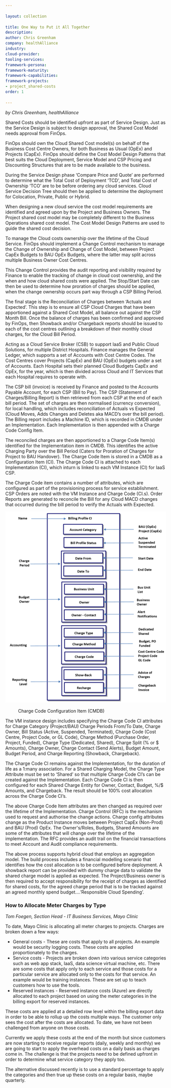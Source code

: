 ```yaml
---

layout: collection

title: One Way to Put it All Together
description:
author: Chris Greenham
company: healthAlliance
industry:
cloud-provider:
tooling-services:
framework-persona:
framework-maturity:
framework-capabilities:
framework-projects:
- project_shared-costs
order: 1

---
```


*by Chris Greenham, healthAlliance*

Shared Costs should be identified upfront as part of Service Design. Just as the Service Design is subject to design approval, the Shared Cost Model needs approval from FinOps.

FinOps should own the Cloud Shared Cost model(s) on behalf of the Business Cost Centre Owners, for both Business as Usual (OpEx) and Projects (CapEx). FinOps should define the Cost Model Design Patterns that best suits the Cloud Deployment, Service Model and CSP Pricing and Discounting Structures that are to be made available to the business.

During the Service Design phase ‘Compare Price and Quote’ are performed to determine what the Total Cost of Deployment ‘TCD’, and Total Cost of Ownership ‘TCO’ are to be before ordering any cloud services.  Cloud Service Decision Tree should then be applied to determine the deployment for Colocation, Private, Public or Hybrid.  

When designing a new cloud service the cost model requirements are identified and agreed upon by the Project and Business Owners. The Project shared cost model may be completely different to the Business Operations shared cost model. The Cost Model Design Patterns are used to guide the shared cost decision.

To manage the Cloud costs ownership over the lifetime of the Cloud Service. FinOps should implement a Change Control mechanism to manage the Change of Ownership and Change of Cost Model, between Project CapEx Budgets to BAU OpEx Budgets, where the latter may split across multiple Business Owner Cost Centres.  

This Change Control provides the audit reporting and visibility required by Finance to enable the tracking of change in cloud cost ownership, and the when and how cloud shared costs were applied. The Stop/Start Date can then be used to determine how proration of charges should be applied, when the change ownership occurs part way through a CSP Billing Period.

The final stage is the Reconciliation of Charges between ‘Actuals and Expected’. This step is to ensure all CSP Cloud Charges that have been apportioned against a Shared Cost Model, all balance out against the CSP Month Bill.  Once the balance of charges has been confirmed and approved by FinOps, then Showback and/or Chargeback reports should be issued to each of the cost centres outlining a breakdown of their monthly cloud charges, for the Cloud Bill Period.

Acting as a Cloud Service Broker (CSB) to support IaaS and Public Cloud Solutions, for multiple District Hospitals. Finance manages the General Ledger, which supports a set of Accounts with Cost Centre Codes. The Cost Centres cover Projects (CapEx) and BAU (OpEx) budgets under a set of Accounts. Each Hospital sets their planned Cloud Budgets CapEx and OpEx, for the year, which is then divided across Cloud and IT Services that  each Hospital requires to operate with.

The CSP bill (invoice) is received by Finance and posted to the Accounts Payable Account, for each CSP (Bill to Pay). The CSP (Statement of Charges/Billing Report) is then retrieved from each CSP at the end of each bill period. The set of charges are then normalised (currency conversion), for local handling, which includes reconciliation of Actuals vs Expected (Cloud Moves, Adds Changes and Deletes aka MACD’s over the bill period). The Billing report includes a Machine ID, which is recorded in CMDB under an Implementation. Each Implementation is then appended with a Charge Code Config Item.    

The reconciled charges are then apportioned to a Charge Code Item(s) identified for the Implementation item in CMDB. This identifies the active Charging Party over the Bill Period (Caters for Proration of Charges for Project to BAU Handover). The Charge Code Item is stored in a CMDB as a Configuration Item (CI). The Charge Code CI is attached to each Implementation (CI), which inturn is linked to each VM Instance (CI) for IaaS CSP.

The Charge Code item contains a number of attributes, which are configured as part of the provisioning process for service establishment. CSP Orders are noted with the VM Instance and Charge Code (CI.s). Order Reports are generated to reconcile the Bill for any Cloud MACD changes that occurred during the bill period to verify the Actuals with Expected.

![](/img/shared-costs/chris-story.png)

<figure>Charge Code Configuration Item (CMDB)</figure>

The VM instance design includes specifying the Charge Code CI attributes for Charge Category (Project/BAU) Charge Periods From/To Date, Charge Owner, Bill Status (Active, Suspended, Terminated), Charge Code (Cost Centre, Project Code, or GL Code), Charge Method (Purchase Order,  Project, Funded), Charge Type (Dedicated, Shared), Charge Split (% or $ Amounts), Charge Owner, Charge Contact (Send Alerts), Budget Amount, Budget Period, and Charge Reporting (Showback, Chargeback).

The Charge Code CI remains against the Implementation, for the duration of life as a 1:many association. For a Shared Charging Model, the Charge Type Attribute must be set to ‘Shared’ so that multiple Charge Code CI’s can be created against the Implementation.  Each Charge Code CI is then configured for each Shared Charge Entity for Owner, Contact, Budget, %/$ Amounts, and Chargeback. The result should be 100% cost allocation across the Charge Code CI’s.

The above Charge Code Item attributes are then changed as required over the lifetime of the Implementation. Charge Control (RFC) is the mechanism used to request and authorise the change actions.  Charge config attributes change as the Product Instance moves between Project CapEx (Non-Prod) and BAU (Prod) OpEx. The Owner's/Roles, Budgets, Shared Amounts are some of the attributes that will change over the lifetime of the implementation. The RFC provides an audit trail on the financial transactions to meet Account and Audit compliance requirements.  

The above process supports hybrid cloud that employs an aggregation model. The build process includes a financial modelling scenario that identifies how the cost allocation is to be configured before deployment. A showback report can be provided with dummy charge data to validate the shared charge model is applied as expected. The Project/Business owner is then required to accept responsibility for the receipt of charges as identified for shared costs, for the agreed charge period that is to be tracked against an agreed monthly spend budget….’Responsible Cloud Spending’.

### How to Allocate Meter Charges by Type
*Tom Foegen, Section Head - IT Business Services, Mayo Clinic*

To date, Mayo Clinic is allocating all meter charges to projects. Charges are broken down a few ways:
* General costs - These are costs that apply to all projects. An example would be security logging costs.  These costs are applied proportionately to the charges.
* Service costs - Projects are broken down into various service categories such as web app stack, IaaS, data science virtual machine, etc. There are some costs that apply only to each service and those costs for a particular service are allocated only to the costs for that service. An example would be training instances. These are set up to teach customers how to use the tools.
* Reserved instances - Reserved instance costs (Azure) are directly allocated to each project based on using the meter categories in the billing export for reserved instances.

These costs are applied at a detailed row level within the billing export data in order to be able to rollup up the costs multiple ways. The customer only sees the cost after the costs are allocated. To date, we have not been challenged from anyone on those costs.

Currently we apply these costs at the end of the month but since customers are now starting to receive regular reports (daily, weekly and monthly) we are going to start to apply the overhead costs on a daily basis as charges come in.  The challenge is that the projects need to be defined upfront in order to determine what service category they apply too.

The alternative discussed recently is to use a standard percentage to apply the categories and then true up these costs on a regular basis, maybe quarterly.
